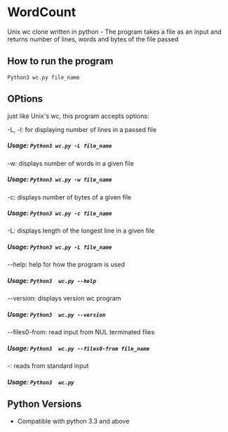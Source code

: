 # WordCount
Unix wc clone written in python - The program takes a file as an input and returns number of lines, words and bytes of the file passed


## How to run the program

`Python3 wc.py file_name`

## OPtions
just like Unix's wc, this program accepts options:

-L, -l: for displaying number of lines in a passed file

##### Usage: `Python3 wc.py -L file_name`

-w: displays number of words in a given file

##### Usage: `Python3 wc.py -w file_name`

-c: displays number of bytes of a given file

##### Usage: `Python3 wc.py -c file_name`

-L: displays length of the longest line in a given file

##### Usage: `Python3 wc.py -L file_name`

--help: help for how the program is used

##### Usage: `Python3  wc.py --help`

--version: displays version wc program

##### Usage: `Python3  wc.py --version`

--files0-from: read input from NUL terminated files

##### Usage: `Python3  wc.py --files0-from file_name`

-: reads from standard input

##### Usage: `Python3  wc.py`




## Python Versions

- Compatible with python 3.3 and above 

